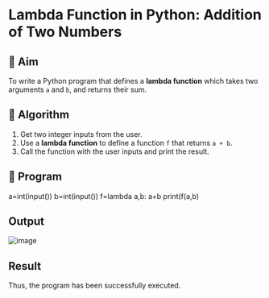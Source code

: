 # Lambda Function in Python: Addition of Two Numbers

## 🎯 Aim
To write a Python program that defines a **lambda function** which takes two arguments `a` and `b`, and returns their sum.

## 🧠 Algorithm
1. Get two integer inputs from the user.
2. Use a **lambda function** to define a function `f` that returns `a + b`.
3. Call the function with the user inputs and print the result.

## 🧾 Program
a=int(input()) 
b=int(input()) 
f=lambda a,b: a+b 
print(f(a,b) 

## Output
![image](https://github.com/user-attachments/assets/7ccf5467-f22b-4e60-822a-f6a044148a16)

## Result
Thus, the program has been successfully executed. 
